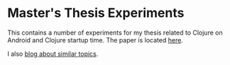 # Master's Thesis Experiments

This contains a number of experiments for my thesis related to Clojure on Android and Clojure startup time. The paper is located [here](https://github.com/nicholaskariniemi/thesis).

I also [blog about similar topics](http://nicholaskariniemi.github.io/).
